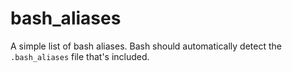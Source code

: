 # bash_aliases

A simple list of bash aliases. Bash should automatically detect the `.bash_aliases` file that's included.
